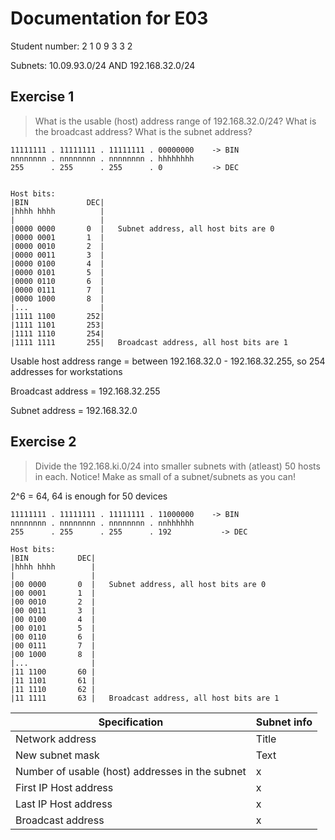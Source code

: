 # Documentation for E03

Student number: 2 1 0 9 3 3 2


Subnets: 10.09.93.0/24 AND 192.168.32.0/24


## Exercise 1
> What is the usable (host) address range of 192.168.32.0/24? What is the broadcast address? What is the subnet address?


```
11111111 . 11111111 . 11111111 . 00000000    -> BIN
nnnnnnnn . nnnnnnnn . nnnnnnnn . hhhhhhhh
255      . 255      . 255      . 0           -> DEC


Host bits:
|BIN             DEC|
|hhhh hhhh          |
|                   |
|0000 0000       0  |   Subnet address, all host bits are 0
|0000 0001       1  |
|0000 0010       2  |
|0000 0011       3  |
|0000 0100       4  |
|0000 0101       5  |
|0000 0110       6  |
|0000 0111       7  |
|0000 1000       8  |
|...                |
|1111 1100       252|
|1111 1101       253|
|1111 1110       254|
|1111 1111       255|   Broadcast address, all host bits are 1
```

Usable host address range = between 192.168.32.0 - 192.168.32.255, so 254 addresses for workstations


Broadcast address = 192.168.32.255


Subnet address = 192.168.32.0


## Exercise 2
> Divide the 192.168.ki.0/24 into smaller subnets with (atleast) 50 hosts in each. Notice! Make as small of a subnet/subnets as you can!

2^6 = 64, 64 is enough for 50 devices

```
11111111 . 11111111 . 11111111 . 11000000    -> BIN
nnnnnnnn . nnnnnnnn . nnnnnnnn . nnhhhhhh
255      . 255      . 255      . 192           -> DEC

Host bits:
|BIN           DEC|
|hhhh hhhh        |
|                 |
|00 0000       0  |   Subnet address, all host bits are 0
|00 0001       1  |
|00 0010       2  |
|00 0011       3  |
|00 0100       4  |
|00 0101       5  |
|00 0110       6  |
|00 0111       7  |
|00 1000       8  |
|...              |
|11 1100       60 |
|11 1101       61 |
|11 1110       62 |
|11 1111       63 |   Broadcast address, all host bits are 1
```

| Specification | Subnet info |
| ----------- | ----------- |
| Network address | Title |
| New subnet mask | Text |
| Number of usable (host) addresses in the subnet | x |
| First IP Host address | x |
| Last IP Host address | x |
| Broadcast address | x |